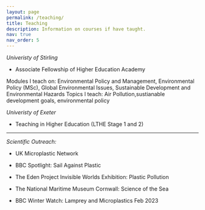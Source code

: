 ```yaml
---
layout: page
permalink: /teaching/
title: Teaching
description: Information on courses if have taught.
nav: true
nav_order: 5
---
```


*Univeristy of Stirling* 
- Associate Fellowship of Higher Education Academy

Modules I teach on: Environmental Policy and Management, Environmental Policy (MSc), Global Environmental Issues, Sustainable Development and Environmental Hazards
Topics I teach: Air Pollution,sustianable development goals, environmental policy 

*Univeristy of Exeter* 
* Teaching in Higher Education (LTHE Stage 1 and 2)

-----
*Scientific Outreach:*
+ UK Microplastic Network
* BBC Spotlight: Sail Against Plastic
- The Eden Project Invisible Worlds Exhibition: Plastic Pollution
+ The National Maritime Museum Cornwall: Science of the Sea
* BBC Winter Watch: Lamprey and Microplastics Feb 2023
